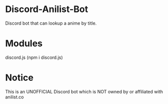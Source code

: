 # Discord-Anilist-Bot
  Discord bot that can lookup a anime by title.


# Modules
  discord.js (npm i discord.js)


# Notice
  This is an UNOFFICIAL Discord bot which is NOT owned by or affiliated with anilist.co
